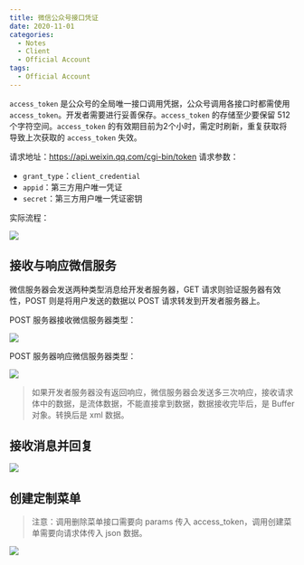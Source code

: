 ```yaml
---
title: 微信公众号接口凭证
date: 2020-11-01
categories:
  - Notes
  - Client
  - Official Account
tags: 
  - Official Account
---
```


`access_token` 是公众号的全局唯一接口调用凭据，公众号调用各接口时都需使用 `access_token`。开发者需要进行妥善保存。`access_token` 的存储至少要保留 512 个字符空间。`access_token` 的有效期目前为2个小时，需定时刷新，重复获取将导致上次获取的 `access_token` 失效。

<!-- more -->

请求地址：https://api.weixin.qq.com/cgi-bin/token
请求参数：
- `grant_type`：`client_credential`
- `appid`：第三方用户唯一凭证
- `secret`：第三方用户唯一凭证密钥

实际流程：

![](https://pic.imgdb.cn/item/62f4ccf616f2c2beb1d0ee77.jpg)

## 接收与响应微信服务

微信服务器会发送两种类型消息给开发者服务器，GET 请求则验证服务器有效性，POST 则是将用户发送的数据以 POST 请求转发到开发者服务器上。

POST 服务器接收微信服务器类型：

![](https://pic.imgdb.cn/item/62f4cda616f2c2beb1d2c825.jpg)

POST 服务器响应微信服务器类型：

![](https://pic.imgdb.cn/item/62f4cdf616f2c2beb1d3a28a.jpg)

> 如果开发者服务器没有返回响应，微信服务器会发送多三次响应，接收请求体中的数据，是流体数据，不能直接拿到数据，数据接收完毕后，是 Buffer 对象。转换后是 xml 数据。

## 接收消息并回复

![](https://pic.imgdb.cn/item/62f4ce4e16f2c2beb1d48e62.jpg)

## 创建定制菜单

> 注意：调用删除菜单接口需要向 params 传入 access_token，调用创建菜单需要向请求体传入 json 数据。

![](https://pic.imgdb.cn/item/62f4ce7a16f2c2beb1d50208.jpg)

